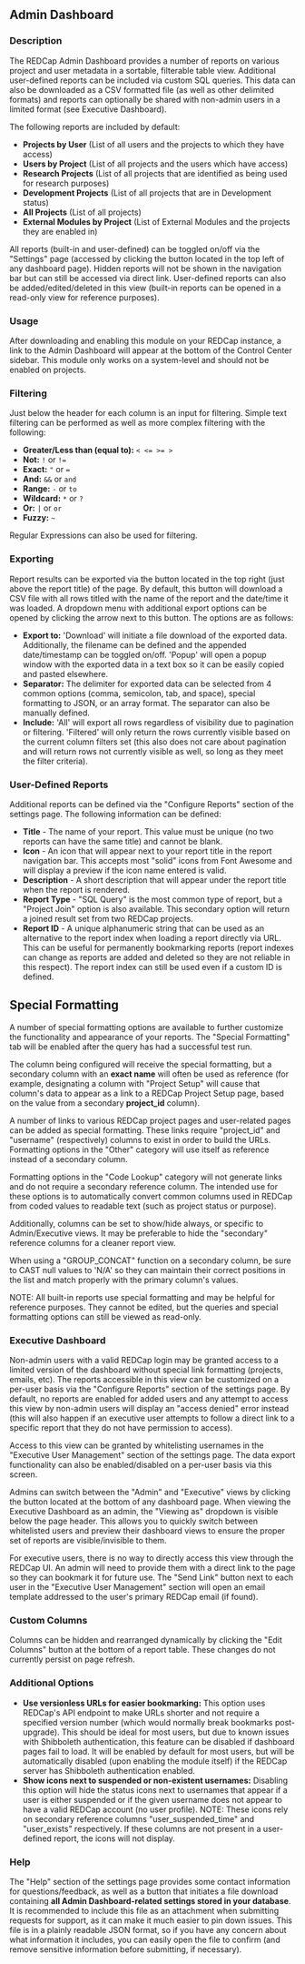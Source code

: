 ## Admin Dashboard

### Description
The REDCap Admin Dashboard provides a number of reports on various project and user metadata in a sortable, filterable table view. Additional user-defined reports can be included via custom SQL queries. This data can also be downloaded as a CSV formatted file (as well as other delimited formats) and reports can optionally be shared with non-admin users in a limited format (see Executive Dashboard).

The following reports are included by default:
* **Projects by User** (List of all users and the projects to which they have access)
* **Users by Project** (List of all projects and the users which have access)
* **Research Projects** (List of all projects that are identified as being used for research purposes)
* **Development Projects** (List of all projects that are in Development status)
* **All Projects** (List of all projects)
* **External Modules by Project** (List of External Modules and the projects they are enabled in)

All reports (built-in and user-defined) can be toggled on/off via the "Settings" page (accessed by clicking the button located in the top left of any dashboard page). Hidden reports will not be shown in the navigation bar but can still be accessed via direct link. User-defined reports can also be added/edited/deleted in this view (built-in reports can be opened in a read-only view for reference purposes).

### Usage
After downloading and enabling this module on your REDCap instance, a link to the Admin Dashboard will appear at the bottom of the Control Center sidebar. This module only works on a system-level and should not be enabled on projects.

### Filtering
Just below the header for each column is an input for filtering. Simple text filtering can be performed as well as more complex filtering with the following:

* **Greater/Less than (equal to):** `< <= >= >`
* **Not:** `!` or `!=`
* **Exact:** `"` or `=`
* **And:** `&&` or `and`
* **Range:** `-` or `to`
* **Wildcard:** `*` or `?`
* **Or:** `|` or `or`
* **Fuzzy:** `~`

Regular Expressions can also be used for filtering.

### Exporting
Report results can be exported via the button located in the top right (just above the report title) of the page. By default, this button will download a CSV file with all rows titled with the name of the report and the date/time it was loaded. A dropdown menu with additional export options can be opened by clicking the arrow next to this button. The options are as follows:

* **Export to:** 'Download' will initiate a file download of the exported data. Additionally, the filename can be defined and the appended date/timestamp can be toggled on/off. 'Popup' will open a popup window with the exported data in a text box so it can be easily copied and pasted elsewhere.
* **Separator:** The delimiter for exported data can be selected from 4 common options (comma, semicolon, tab, and space), special formatting to JSON, or an array format. The separator can also be manually defined.
* **Include:** 'All' will export all rows regardless of visibility due to pagination or filtering. 'Filtered' will only return the rows currently visible based on the current column filters set (this also does not care about pagination and will return rows not currently visible as well, so long as they meet the filter criteria).

### User-Defined Reports
Additional reports can be defined via the "Configure Reports" section of the settings page. The following information can be defined:

* **Title** - The name of your report. This value must be unique (no two reports can have the same title) and cannot be blank.
* **Icon** - An icon that will appear next to your report title in the report navigation bar. This accepts most "solid" icons from Font Awesome and will display a preview if the icon name entered is valid.
* **Description** - A short description that will appear under the report title when the report is rendered.
* **Report Type** - "SQL Query" is the most common type of report, but a "Project Join" option is also available. This secondary option will return a joined result set from two REDCap projects.
* **Report ID** - A unique alphanumeric string that can be used as an alternative to the report index when loading a report directly via URL. This can be useful for permanently bookmarking reports (report indexes can change as reports are added and deleted so they are not reliable in this respect). The report index can still be used even if a custom ID is defined.

## Special Formatting
A number of special formatting options are available to further customize the functionality and appearance of your reports. The "Special Formatting" tab will be enabled after the query has had a successful test run.

The column being configured will receive the special formatting, but a secondary column with an **exact name** will often be used as reference (for example, designating a column with "Project Setup" will cause that column's data to appear as a link to a REDCap Project Setup page, based on the value from a secondary **project_id** column).

A number of links to various REDCap project pages and user-related pages can be added as special formatting. These links require "project_id" and "username" (respectively) columns to exist in order to build the URLs. Formatting options in the "Other" category will use itself as reference instead of a secondary column.

Formatting options in the "Code Lookup" category will not generate links and do not require a secondary reference column. The intended use for these options is to automatically convert common columns used in REDCap from coded values to readable text (such as project status or purpose).

Additionally, columns can be set to show/hide always, or specific to Admin/Executive views. It may be preferable to hide the "secondary" reference columns for a cleaner report view.

When using a "GROUP_CONCAT" function on a secondary column, be sure to CAST null values to 'N/A' so they can maintain their correct positions in the list and match properly with the primary column's values.

NOTE: All built-in reports use special formatting and may be helpful for reference purposes. They cannot be edited, but the queries and special formatting options can still be viewed as read-only.

### Executive Dashboard
Non-admin users with a valid REDCap login may be granted access to a limited version of the dashboard without special link formatting (projects, emails, etc). The reports accessible in this view can be customized on a per-user basis via the "Configure Reports" section of the settings page. By default, no reports are enabled for added users and any attempt to access this view by non-admin users will display an "access denied" error instead (this will also happen if an executive user attempts to follow a direct link to a specific report that they do not have permission to access).

Access to this view can be granted by whitelisting usernames in the "Executive User Management" section of the settings page. The data export functionality can also be enabled/disabled on a per-user basis via this screen.

Admins can switch between the "Admin" and "Executive" views by clicking the button located at the bottom of any dashboard page. When viewing the Executive Dashboard as an admin, the "Viewing as" dropdown is visible below the page header. This allows you to quickly switch between whitelisted users and preview their dashboard views to ensure the proper set of reports are visible/invisible to them.

For executive users, there is no way to directly access this view through the REDCap UI. An admin will need to provide them with a direct link to the page so they can bookmark it for future use. The "Send Link" button next to each user in the "Executive User Management" section will open an email template addressed to the user's primary REDCap email (if found).

### Custom Columns
Columns can be hidden and rearranged dynamically by clicking the "Edit Columns" button at the bottom of a report table. These changes do not currently persist on page refresh.

### Additional Options
* **Use versionless URLs for easier bookmarking:** This option uses REDCap's API endpoint to make URLs shorter and not require a specified version number (which would normally break bookmarks post-upgrade). This should be ideal for most users, but due to known issues with Shibboleth authentication, this feature can be disabled if dashboard pages fail to load. It will be enabled by default for most users, but will be automatically disabled (upon enabling the module itself) if the REDCap server has Shibboleth authentication enabled.
* **Show icons next to suspended or non-existent usernames:** Disabling this option will hide the status icons next to usernames that appear if a user is either suspended or if the given username does not appear to have a valid REDCap account (no user profile). NOTE: These icons rely on secondary reference columns "user_suspended_time" and "user_exists" respectively. If these columns are not present in a user-defined report, the icons will not display.

### Help
The "Help" section of the settings page provides some contact information for questions/feedback, as well as a button that initiates a file download containing **all Admin Dashboard-related settings stored in your database**. It is recommended to include this file as an attachment when submitting requests for support, as it can make it much easier to pin down issues. This file is in a plainly readable JSON format, so if you have any concern about what information it includes, you can easily open the file to confirm (and remove sensitive information before submitting, if necessary).